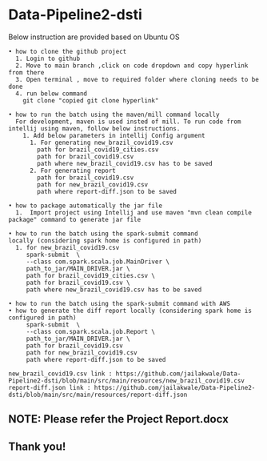 # Data-Pipeline2-dsti

Below instruction are provided based on Ubuntu OS

    • how to clone the github project
      1. Login to github
      2. Move to main branch ,click on code dropdown and copy hyperlink from there
      3. Open terminal , move to required folder where cloning needs to be done
      4. run below command
        git clone "copied git clone hyperlink"
        
    • how to run the batch using the maven/mill command locally
      For development, maven is used insted of mill. To run code from intellij using maven, follow below instructions.
        1. Add below parameters in intellij Config argument
          1. For generating new_brazil_covid19.csv
            path for brazil_covid19_cities.csv
            path for brazil_covid19.csv
            path where new_brazil_covid19.csv has to be saved
          2. For generating report
            path for brazil_covid19.csv
            path for new_brazil_covid19.csv
            path where report-diff.json to be saved
            
    • how to package automatically the jar file 
      1.  Import project using Intellij and use maven "mvn clean compile package" command to generate jar file
      
    • how to run the batch using the spark-submit command locally (considering spark home is configured in path)
      1. for new_brazil_covid19.csv
         spark-submit  \
         --class com.spark.scala.job.MainDriver \
         path_to_jar/MAIN_DRIVER.jar \
         path for brazil_covid19_cities.csv \
         path for brazil_covid19.csv \
         path where new_brazil_covid19.csv has to be saved
         
    • how to run the batch using the spark-submit command with AWS 
    • how to generate the diff report locally (considering spark home is configured in path)
         spark-submit  \
         --class com.spark.scala.job.Report \
         path_to_jar/MAIN_DRIVER.jar \
         path for brazil_covid19.csv
         path for new_brazil_covid19.csv
         path where report-diff.json to be saved
    
    new_brazil_covid19.csv link : https://github.com/jailakwale/Data-Pipeline2-dsti/blob/main/src/main/resources/new_brazil_covid19.csv
    report-diff.json link : https://github.com/jailakwale/Data-Pipeline2-dsti/blob/main/src/main/resources/report-diff.json
    
    
   ## NOTE: Please refer the Project Report.docx
   
   ## Thank you!
